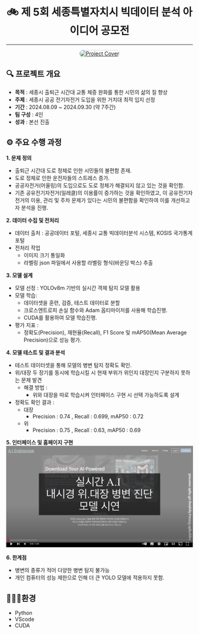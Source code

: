 <h1 style="text-align: center;">🚲 제 5회 세종특별자치시 빅데이터 분석 아이디어 공모전</h1>
<hr>
<p style="text-align: center;">
    <a href="https://github.com/donghyun0518/sejong-bigdata-mclp-optics/blob/main/%EC%84%B8%EC%A2%85%EC%8B%9C%20%EA%B3%B5%EB%AA%A8%EC%A0%84%20%EC%B5%9C%EC%A2%85.pdf" target="_blank">
        <img src="https://github.com/donghyun0518/sejong-bigdata-mclp-optics/blob/main/%EC%84%B8%EC%A2%85%EC%8B%9C%ED%91%9C%EC%A7%80.png" alt="Project Cover" style="width: 1000px; border: 1px solid #c9d1d9; border-radius: 8px;">
    </a>
</p>

## 🔍 프로젝트 개요
- **목적** : 세종시 출퇴근 시간대 교통 체증 완화를 통한 시민의 삶의 질 향상
- **주제** : 세종시 공공 전기자전거 도입을 위한 거치대 최적 입지 선정
- **기간** : 2024.08.09 ~ 2024.09.30 (약 7주간)
- **팀 구성** : 4인
- **성과** : 본선 진출

## ⚙️ 주요 수행 과정
**1. **문제 정의****
   - 출퇴근 시간대 도로 정체로 인한 시민들의 불편함 존재.
   - 도로 정체로 인한 운전자들의 스트레스 증가.
   - 공공자전거(어울링)의 도입으로도 도로 정체가 해결되지 않고 있는 것을 확인함.
   - 기존 공유전기자전거(일레클)의 이용률이 증가하는 것을 확인하였고, 이 공유전기자전거의 이용, 관리 및 주차 문제가 있다는 시민의 불편함을 확인하여 이를 개선하고자 분석을 진행.

**2. **데이터 수집 및 전처리****
   - 데이터 출처 : 공공데이터 포털, 세종시 교통 빅데이터분석 시스템, KOSIS 국가통계포털
   - 전처리 작업
     - 이미지 크기 통일화
     - 라벨링 json 파일에서 사용할 라벨링 형식(바운딩 박스) 추출

**3. **모델 설계****
   - 모델 선정 : YOLOv8m 기반의 실시간 객체 탐지 모델 활용
   - 모델 학습:
     - 데이터셋을 훈련, 검증, 테스트 데이터로 분할
     - 크로스엔트로피 손실 함수와 Adam 옵티마이저를 사용해 학습진행.
     - CUDA를 활용하여 모델 학습진행.
   - 평가 지표 :
     - 정확도(Precision), 재현율(Recall), F1 Score 및 mAP50(Mean Average Precision)으로 성능 평가.

**4. 모델 테스트 및 결과 분석**
   - 테스트 데이터셋을 통해 모델의 병변 탐지 정확도 확인.
   - 위/대장 두 장기를 동시에 학습시킬 시 현재 부위가 위인지 대장인지 구분하지 못하는 문제 발견
     - 해결 방법 :
       - 위와 대장을 따로 학습시켜 인터페이스 구현 시 선택 가능하도록 설계
   - 정확도 확인 결과 :
     - 대장
       - Precision : 0.74 , Recall : 0.699, mAP50 : 0.72
     - 위
       - Precision : 0.75 , Recall : 0.63, mAP50 : 0.69

**5. 인터페이스 및 홈페이지 구현**<br>
    [![유튜브에서 시연 영상보기](https://github.com/donghyun0518/final-project-endoscope/blob/main/%EB%82%B4%EC%8B%9C%EA%B2%BD%EC%8B%9C%EC%97%B0%EC%98%81%EC%83%81%ED%91%9C%EC%A7%80.png)](https://www.youtube.com/watch?v=94uCWk3kKMI)
   
**6. 한계점**
   - 병변의 종류가 적어 다양한 병변 탐지 불가능
   - 개인 컴퓨터의 성능 제한으로 인해 더 큰 YOLO 모델에 적용하지 못함.

## 🧑🏻‍💻환경
- Python
- VScode
- CUDA

